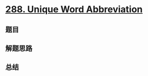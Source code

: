 # [288. Unique Word Abbreviation](https://leetcode.com/problems/unique-word-abbreviation/)

## 题目


## 解题思路


## 总结


